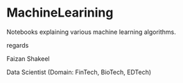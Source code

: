 # MachineLearining
Notebooks explaining various machine learning algorithms.


regards

Faizan Shakeel

Data Scientist (Domain: FinTech, BioTech, EDTech)
